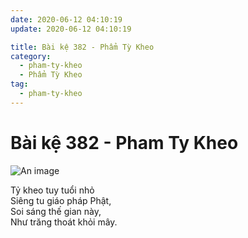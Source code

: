 ```yaml
---
date: 2020-06-12 04:10:19
update: 2020-06-12 04:10:19

title: Bài kệ 382 - Phẩm Tỳ Kheo
category:
  - pham-ty-kheo
  - Phẩm Tỳ Kheo
tag:
  - pham-ty-kheo
---
```


# Bài kệ 382 - Pham Ty Kheo

![An image](/img/pham-ty-kheo/pham-ty-kheo-382.jpg)

Tỷ kheo tuy tuổi nhỏ<br>Siêng tu giáo pháp Phật,<br>Soi sáng thế gian này,<br>Như trăng thoát khỏi mây.<br>
